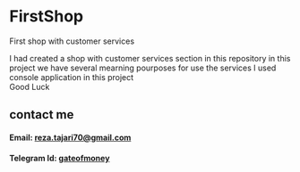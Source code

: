 # FirstShop
First shop with customer services

I had created a shop with customer services section in this repository 
in this project we have several mearning pourposes for use the services 
I used console application in this project <br>
Good Luck

## contact me
#### Email: reza.tajari70@gmail.com
#### Telegram Id: <a href="https://telegram.me/gateofmoney">gateofmoney</a>
